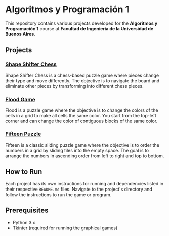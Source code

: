 # Algoritmos y Programación 1

This repository contains various projects developed for the **Algoritmos y Programación 1** course at **Facultad de Ingeniería de la Universidad de Buenos Aires**.

## Projects

### [Shape Shifter Chess](shape-shifter-chess/README.md)

Shape Shifter Chess is a chess-based puzzle game where pieces change their type and move differently. The objective is to navigate the board and eliminate other pieces by transforming into different chess pieces.


### [Flood Game](flood/README.md)

Flood is a puzzle game where the objective is to change the colors of the cells in a grid to make all cells the same color. You start from the top-left corner and can change the color of contiguous blocks of the same color.


### [Fifteen Puzzle](fifteen/README.md)

Fifteen is a classic sliding puzzle game where the objective is to order the numbers in a grid by sliding tiles into the empty space. The goal is to arrange the numbers in ascending order from left to right and top to bottom.


## How to Run

Each project has its own instructions for running and dependencies listed in their respective `README.md` files. Navigate to the project's directory and follow the instructions to run the game or program.

## Prerequisites

- Python 3.x
- Tkinter (required for running the graphical games)

